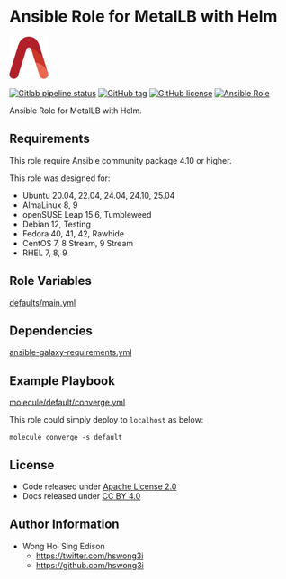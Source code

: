 # Ansible Role for MetalLB with Helm

<a href="https://alvistack.com" title="AlviStack" target="_blank"><img src="/alvistack.svg" height="75" alt="AlviStack"></a>

[![Gitlab pipeline status](https://img.shields.io/gitlab/pipeline/alvistack/ansible-role-helm_metallb/master)](https://gitlab.com/alvistack/ansible-role-helm_metallb/-/pipelines)
[![GitHub tag](https://img.shields.io/github/tag/alvistack/ansible-role-helm_metallb.svg)](https://github.com/alvistack/ansible-role-helm_metallb/tags)
[![GitHub license](https://img.shields.io/github/license/alvistack/ansible-role-helm_metallb.svg)](https://github.com/alvistack/ansible-role-helm_metallb/blob/master/LICENSE)
[![Ansible Role](https://img.shields.io/badge/galaxy-alvistack.helm_metallb-blue.svg)](https://galaxy.ansible.com/alvistack/helm_metallb)

Ansible Role for MetalLB with Helm.

## Requirements

This role require Ansible community package 4.10 or higher.

This role was designed for:

- Ubuntu 20.04, 22.04, 24.04, 24.10, 25.04
- AlmaLinux 8, 9
- openSUSE Leap 15.6, Tumbleweed
- Debian 12, Testing
- Fedora 40, 41, 42, Rawhide
- CentOS 7, 8 Stream, 9 Stream
- RHEL 7, 8, 9

## Role Variables

[defaults/main.yml](defaults/main.yml)

## Dependencies

[ansible-galaxy-requirements.yml](ansible-galaxy-requirements.yml)

## Example Playbook

[molecule/default/converge.yml](molecule/default/converge.yml)

This role could simply deploy to `localhost` as below:

    molecule converge -s default

## License

- Code released under [Apache License 2.0](LICENSE)
- Docs released under [CC BY 4.0](http://creativecommons.org/licenses/by/4.0/)

## Author Information

- Wong Hoi Sing Edison
  - <https://twitter.com/hswong3i>
  - <https://github.com/hswong3i>
